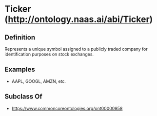 # Ticker (http://ontology.naas.ai/abi/Ticker)

## Definition
Represents a unique symbol assigned to a publicly traded company for identification purposes on stock exchanges.

## Examples
- AAPL, GOOGL, AMZN, etc.

## Subclass Of
- https://www.commoncoreontologies.org/ont00000958

